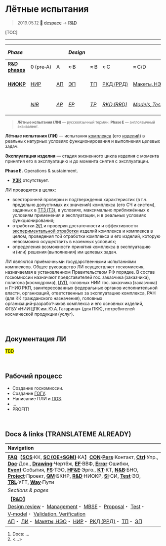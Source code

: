 # Лётные испытания
> 2019.05.12 [🚀](../index/index.md) [despace](index.md) → [R&D](rnd.md)

[TOC]

---

|*Phase*| | |*Design*| | | | |*Mass prod.:*| |
|:--|:--|:--|:--|:--|:--|:--|:--|:--|:--|
|**[R&D phases](rnd.md)**|0 (pre‑A)|A|≈ B|≈ B|≈ C|≈ C/D|≈ E|…|F|
|**[НИОКР](rnd.md)**|[НИР](rnd_0.md)|[АП](rnd_ap.md)|[ЭП](rnd_ep.md)|[ТП](rnd_tp.md)|[РКД (РРД)](rnd_rkd.md)|[Макеты, НЭО](test.md)|[ЛИ](rnd_e.md)|ПСП → СП → ПЭ|Вывод|
| |*[NIR](rnd_0.md)*|*[AP](rnd_ap.md)*|*[EP](rnd_ep.md)*|*[TP](rnd_tp.md)*|*[RKD (RRD)](rnd_rkd.md)*|*[Models, Tests](test.md)*|*[LI](rnd_e.md)*|*PSP → SP → PE*|*Closeout*|

> <small>**Лётные испытания (ЛИ)** — русскоязычный термин. **Phase E** — англоязычный эквивалент.</small>

**Лётные испытания (ЛИ)** — испытания [комплекса](scs.md) (его [изделий](unit.md)) в реальных натурных условиях функционирования и выполнения целевых задач.

**Эксплуатация изделия** — стадия жизненного цикла изделия с момента принятия его в эксплуатацию и до момента снятия с эксплуатации.

**Phase E.** Operations & sustainment.

   - **[УЗК](cml.md)** отсутствует.

ЛИ проводятся в целях:

   - всесторонней проверки и подтверждения характеристик (в т.ч. предельно допустимых их значений) комплекса (его СЧ и систем), заданных в [ТТЗ (ТЗ)](tor.md), в условиях, максимально приближённых к условиям применения и эксплуатации, и в реальных условиях функционирования;
   - отработки [ЭД](doc.md) и проверки достаточности и эффективности [экспериментальной отработки](test.md) изделий комплекса и комплекса в целом, проведения той отработки комплекса и его изделий, которую невозможно осуществить в наземных условиях;
   - определения возможности принятия комплекса в эксплуатацию и (или) решения (выполнения) им целевых задач.

ЛИ являются приёмочными государственными испытаниями комплексов. Общее руководство ЛИ осуществляет госкомиссия, назначаемая в установленном Правительством РФ порядке. В состав госкомиссии назначают представителей гос. заказчика (заказчика), полигона (космодрома), [ЦУП](scs.md), головных НИИ гос. заказчика (заказчика) и ГНИО РКП, заинтересованных федеральных органов исполнительной власти, организаций, ответственных за эксплуатацию комплекса, РАН (для КК гражданского назначения), головных организаций‑разработчиков комплекса и его основных изделий, ФГБУ «НИИ ЦПК им. Ю.А. Гагарина» (для ПКК), потребителей космической продукции (услуг).



<p style="page-break-after:always"> </p>

## Документация ЛИ
<mark>TBD</mark>



<p style="page-break-after:always"> </p>

## Рабочий процесс
   - Создание госкомиссии.
   - Создание [ГОГУ](hotg.md).
   - Написание ПЛИ и [ПОЗ](fp.md).
   - …
   - PROFIT!



<p style="page-break-after:always"> </p>

## Docs & links (TRANSLATEME ALREADY)
|Navigation|
|:--|
|**[FAQ](faq.md)**【**[SCS](scs.md)**·КК, **[SC (OE+SGM)](sc.md)**·КА】**[CON](contact.md)·[Pers](person.md)**·Контакт, **[Ctrl](control.md)**·Упр., **[Doc](doc.md)**·Док., **[Drawing](drawing.md)**·Чертёж, **[EF](ef.md)**·ВВФ, **[Error](error.md)**·Ошибки, **[Event](event.md)**·События, **[FS](fs.md)**·ТЭО, **[HF&E](hfe.md)**·Эрго., **[KT](kt.md)**·КТ, **[N&B](nnb.md)**·БНО, **[Project](project.md)**·Проект, **[QM](qm.md)**·БКНР, **[R&D](rnd.md)**·НИОКР, **[SI](si.md)**·СИ, **[Test](test.md)**·ЭО, **[TRL](trl.md)**·УГТ, **[Way](way.md)**·Пути|
|*Sections & pages*|
|**【[R&D](rnd.md)】**<br> [Design review](design_review.md)・ [Management](mgmt.md)・ [MBSE](se.md)・ [Proposal](proposal.md)・ [Test](test.md)・ [V‑model](v_model.md)・ [Validation, Verification](val_ver.md)<br> [АП](rnd_ap.md)・ [ЛИ](rnd_e.md)・ [Макеты, НЭО](test.md)・ [НИР](rnd_0.md)・ [РКД (РРД)](rnd_rkd.md)・ [ТП](rnd_tp.md)・ [ЭП](rnd_ep.md)|

   1. Docs: …
   1. <…>
